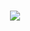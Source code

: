 
<br>
<p align="center">
   <a href="https://github.com/lethiferal"><img src="https://github-readme-stats.vercel.app/api?username=lethiferal&show_icons=true&theme=dracula" /></a>
</p>
</br>


